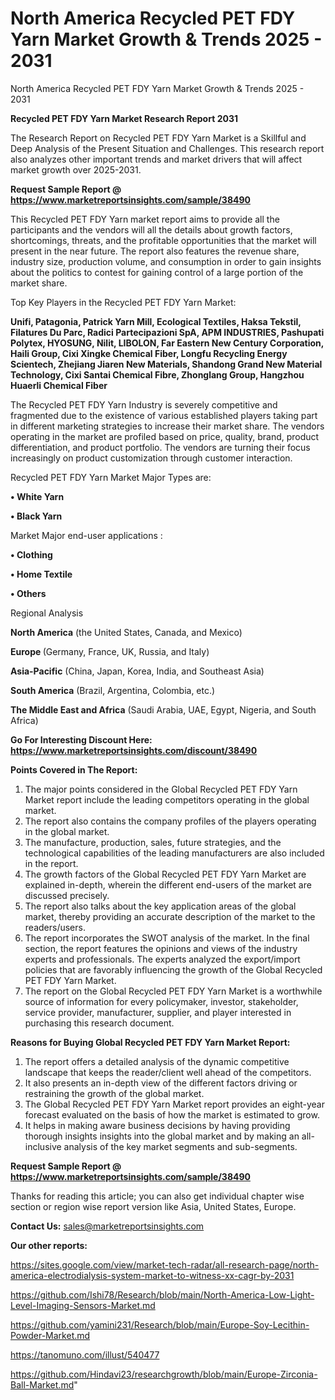 # North America Recycled PET FDY Yarn Market Growth & Trends 2025 - 2031
 North America Recycled PET FDY Yarn Market Growth & Trends 2025 - 2031

<strong>Recycled PET FDY Yarn Market Research Report 2031</strong>

The Research Report on Recycled PET FDY Yarn Market is a Skillful and Deep Analysis of the Present Situation and Challenges. This research report also analyzes other important trends and market drivers that will affect market growth over 2025-2031.

<strong>Request Sample Report @ <a href=https://www.marketreportsinsights.com/sample/38490>https://www.marketreportsinsights.com/sample/38490</a></strong>

This Recycled PET FDY Yarn market report aims to provide all the participants and the vendors will all the details about growth factors, shortcomings, threats, and the profitable opportunities that the market will present in the near future. The report also features the revenue share, industry size, production volume, and consumption in order to gain insights about the politics to contest for gaining control of a large portion of the market share.

Top Key Players in the Recycled PET FDY Yarn Market:

<strong>Unifi, Patagonia, Patrick Yarn Mill, Ecological Textiles, Haksa Tekstil, Filatures Du Parc, Radici Partecipazioni SpA, APM INDUSTRIES, Pashupati Polytex, HYOSUNG, Nilit, LIBOLON, Far Eastern New Century Corporation, Haili Group, Cixi Xingke Chemical Fiber, Longfu Recycling Energy Scientech, Zhejiang Jiaren New Materials, Shandong Grand New Material Technology, Cixi Santai Chemical Fibre, Zhonglang Group, Hangzhou Huaerli Chemical Fiber</strong>

The Recycled PET FDY Yarn Industry is severely competitive and fragmented due to the existence of various established players taking part in different marketing strategies to increase their market share. The vendors operating in the market are profiled based on price, quality, brand, product differentiation, and product portfolio. The vendors are turning their focus increasingly on product customization through customer interaction.

Recycled PET FDY Yarn Market Major Types are:

<strong>•  White Yarn

•  Black Yarn</strong>

Market Major end-user applications :

<strong>•  Clothing

•  Home Textile

•  Others</strong>

Regional Analysis

</u><strong><b>North America</b></strong> (the United States, Canada, and Mexico)

<strong><b>Europe </b></strong>(Germany, France, UK, Russia, and Italy)

<strong><b>Asia-Pacific</b></strong> (China, Japan, Korea, India, and Southeast Asia)

<strong><b>South America</b></strong> (Brazil, Argentina, Colombia, etc.)

<strong><b>The Middle East and Africa</b></strong> (Saudi Arabia, UAE, Egypt, Nigeria, and South Africa)

<strong>Go For Interesting Discount Here: <a href=https://www.marketreportsinsights.com/discount/38490>https://www.marketreportsinsights.com/discount/38490</a></strong>

<strong>Points Covered in The Report:</strong>
<ol>
  <li>The major points considered in the Global Recycled PET FDY Yarn Market report include the leading competitors operating in the global market.</li>
  <li>The report also contains the company profiles of the players operating in the global market.</li>
  <li>The manufacture, production, sales, future strategies, and the technological capabilities of the leading manufacturers are also included in the report.</li>
  <li>The growth factors of the Global Recycled PET FDY Yarn Market are explained in-depth, wherein the different end-users of the market are discussed precisely.</li>
  <li>The report also talks about the key application areas of the global market, thereby providing an accurate description of the market to the readers/users.</li>
  <li>The report incorporates the SWOT analysis of the market. In the final section, the report features the opinions and views of the industry experts and professionals. The experts analyzed the export/import policies that are favorably influencing the growth of the Global Recycled PET FDY Yarn Market.</li>
  <li>The report on the Global Recycled PET FDY Yarn Market is a worthwhile source of information for every policymaker, investor, stakeholder, service provider, manufacturer, supplier, and player interested in purchasing this research document.</li>
</ol>
<strong>Reasons for Buying Global Recycled PET FDY Yarn Market Report:</strong>

<ol>
  <li>The report offers a detailed analysis of the dynamic competitive landscape that keeps the reader/client well ahead of the competitors.</li>
  <li>It also presents an in-depth view of the different factors driving or restraining the growth of the global market.</li>
  <li>The Global Recycled PET FDY Yarn Market report provides an eight-year forecast evaluated on the basis of how the market is estimated to grow.</li>
  <li>It helps in making aware business decisions by having providing thorough insights insights into the global market and by making an all-inclusive analysis of the key market segments and sub-segments.</li>
</ol>
<strong>Request Sample Report @ <a href=https://www.marketreportsinsights.com/sample/38490>https://www.marketreportsinsights.com/sample/38490</a></strong>


Thanks for reading this article; you can also get individual chapter wise section or region wise report version like Asia, United States, Europe.

<strong>Contact Us:</strong>
sales@marketreportsinsights.com

<strong>Our other reports:</strong>

<a href=https://sites.google.com/view/market-tech-radar/all-research-page/north-america-electrodialysis-system-market-to-witness-xx-cagr-by-2031>https://sites.google.com/view/market-tech-radar/all-research-page/north-america-electrodialysis-system-market-to-witness-xx-cagr-by-2031</a>

<a href=https://github.com/Ishi78/Research/blob/main/North-America-Low-Light-Level-Imaging-Sensors-Market.md>https://github.com/Ishi78/Research/blob/main/North-America-Low-Light-Level-Imaging-Sensors-Market.md</a>

<a href=https://github.com/yamini231/Research/blob/main/Europe-Soy-Lecithin-Powder-Market.md>https://github.com/yamini231/Research/blob/main/Europe-Soy-Lecithin-Powder-Market.md</a>

<a href=https://tanomuno.com/illust/540477>https://tanomuno.com/illust/540477</a>

<a href=https://github.com/Hindavi23/researchgrowth/blob/main/Europe-Zirconia-Ball-Market.md>https://github.com/Hindavi23/researchgrowth/blob/main/Europe-Zirconia-Ball-Market.md</a>"
